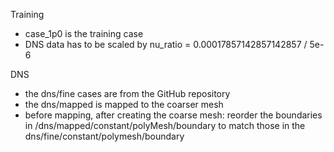 
Training
* case_1p0 is the training case
* DNS data has to be scaled by nu_ratio = 0.00017857142857142857 / 5e-6

DNS
* the dns/fine cases are from the GitHub repository
* the dns/mapped is mapped to the coarser mesh
* before mapping, after creating the coarse mesh: reorder the boundaries in /dns/mapped/constant/polyMesh/boundary to match those in the dns/fine/constant/polymesh/boundary


